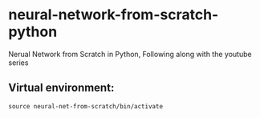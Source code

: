 # neural-network-from-scratch-python
Nerual Network from Scratch in Python, Following along with the youtube series

## Virtual environment:
```source neural-net-from-scratch/bin/activate```